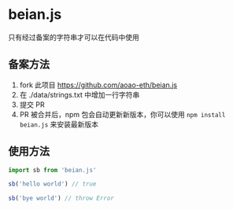 # beian.js 

只有经过备案的字符串才可以在代码中使用

## 备案方法

1. fork 此项目 https://github.com/aoao-eth/beian.js
2. 在 ./data/strings.txt 中增加一行字符串
3. 提交 PR
4. PR 被合并后，npm 包会自动更新新版本，你可以使用 `npm install beian.js` 来安装最新版本

## 使用方法

```js
import sb from 'beian.js'

sb('hello world') // true

sb('bye world') // throw Error
```
